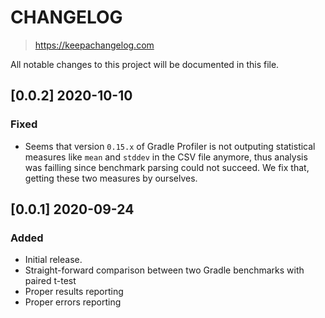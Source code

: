 # CHANGELOG

> https://keepachangelog.com

All notable changes to this project will be documented in this file.

## [0.0.2] 2020-10-10

### Fixed
- Seems that version `0.15.x` of Gradle Profiler is not outputing statistical measures like `mean` and `stddev` in the CSV file anymore, thus analysis was failling since benchmark parsing could not succeed. We fix that, getting these two measures by ourselves.

## [0.0.1] 2020-09-24

### Added
- Initial release.
- Straight-forward comparison between two Gradle benchmarks with paired t-test
- Proper results reporting
- Proper errors reporting
